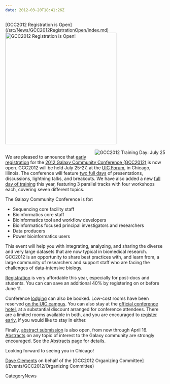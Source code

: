 ```yaml
---
date: 2012-03-20T18:41:26Z
---
```

<div class='newsItemHeader'>[GCC2012 Registration is Open](/src/News/GCC2012RegistrationOpen/index.md)</div>

<div class='right'><a href='/Events/GCC2012/Register'><img src='/Events/GCC2012/GCC2012LogoWide400.png' alt='GCC2012 Registration is Open!' width="350" /></a><br /><br /><a href='/Events/GCC2012/TrainingDay'><img src='/Events/GCC2012/GCC2012TrainingDayLogo.png' alt='GCC2012 Training Day: July 25' align="right" /></a></div>

We are pleased to announce that [early registration](/src/Events/GCC2012/Register/index.md) for the [2012 Galaxy Community Conference (GCC2012)](/Events/GCC2012) is now open.  GCC2012 will be held July 25-27, at the [UIC Forum](http://www.uic.edu/depts/uicforum/), in Chicago, Illinois.  The conference will feature [two full days](/Events/GCC2012/Program ) of presentations, discussions, lightning talks, and breakouts.  We have also added a new [full day of training](/src/Events/GCC2012/TrainingDay/index.md) this year, featuring 3 parallel tracks with four workshops each, covering seven different topics.

The Galaxy Community Conference is for:
* Sequencing core facility staff
* Bioinformatics core staff
* Bioinformatics tool and workflow developers
* Bioinformatics focused principal investigators and researchers
* Data producers
* Power bioinformatics users 

This event will help you with integrating, analyzing, and sharing the diverse and very large datasets that are now typical in biomedical research.  GCC2012 is an opportunity to share best practices with, and learn from, a large community of researchers and support staff who are facing the challenges of data-intensive biology. 

[Registration](/src/Events/GCC2012/Register/index.md) is very affordable this year, especially for post-docs and students. You can can save an additional 40% by registering on or before June 11.  

Conference [lodging](/src/Events/GCC2012/Logistics/index.md#lodging) can also be booked.  Low-cost rooms have been reserved [on the UIC campus](/Events/GCC2012/Logistics#james-stuckel-towers).  You can also stay at the [official conference hotel](/Events/GCC2012/Logistics#crowne-plaza-chicago-metro-downtown), at a substantial discount arranged for conference attendees.  There are a limited rooms available in both, and you are encouraged to [register early](/src/Events/GCC2012/Register/index.md), if you would like to stay in either.

Finally, [abstract submission](/src/Events/GCC2012/Abstracts/index.md) is also open, from now through April 16.  [Abstracts](/src/Events/GCC2012/Abstracts/index.md) on any topic of interest to the Galaxy community are strongly encouraged.  See the [Abstracts](/src/Events/GCC2012/Abstracts/index.md) page for details.

Looking forward to seeing you in Chicago!

[Dave Clements](/src/DaveClements/index.md) on behalf of the [GCC2012 Organizing Committee](/Events/GCC2012/Organizing Committee)


CategoryNews
